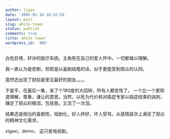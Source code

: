```yaml
---
author: linpx
date: '2005-01-10 16:32:54'
layout: post
slug: white-tower
status: publish
comments: true
title: white tower
wordpress_id: '405'
---
```


白色巨塔，奸诈的医疗系统。主角死在自己的爱人怀中。一切都难以理解。

我一直认为是悲剧，但若是以喜剧结尾的话，似乎更能受到观众的认同。

竟然还出现了财前是里见最好的朋友。。。。

于是乎，在最后一集，来了个180度的大回转，所有人都变性了。
一个比一个更知道理解，尊重，谦让的意思。当然，以死为代价和对癌症专家以癌症结束的讽刺，赚足了观众的眼泪。包括我，又流了一次泪。

结果还是相当的喜剧性，戏剧化，好人终好，坏人受骂，从感情层次上满足了观众的精神文化需求。

xigaxi，demo， 这只是电视剧。

